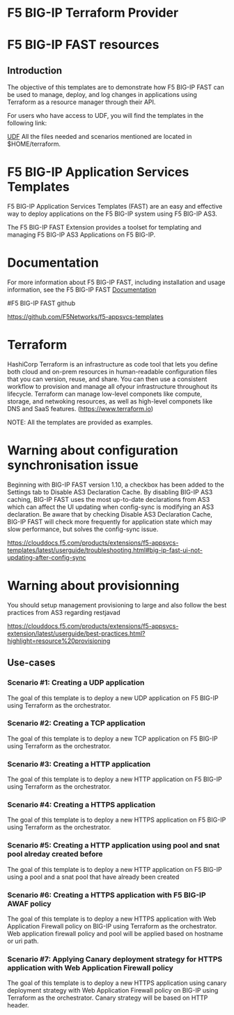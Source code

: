 # F5 BIG-IP Terraform Provider
# F5 BIG-IP FAST resources


## Introduction

The objective of this templates are to demonstrate how F5 BIG-IP FAST can be used to manage, deploy, and log changes in applications using Terraform as a resource manager through their API.

For users who have access to UDF, you will find the templates in the following link:

[UDF](https://udf.f5.com) All the files needed and scenarios mentioned are located in $HOME/terraform.

# F5 BIG-IP Application Services Templates

F5 BIG-IP Application Services Templates (FAST) are an easy and effective way to deploy applications on the F5 BIG-IP system using F5 BIG-IP AS3.

The F5 BIG-IP FAST Extension provides a toolset for templating and managing F5 BIG-IP AS3 Applications on F5 BIG-IP.

# Documentation

For more information about F5 BIG-IP FAST, including installation and usage information, see the F5 BIG-IP FAST [Documentation](https://clouddocs.f5.com/products/extensions/f5-appsvcs-templates/latest/)

#F5 BIG-IP FAST github

https://github.com/F5Networks/f5-appsvcs-templates

# Terraform

HashiCorp Terraform is an infrastructure as code tool that lets you define both cloud and on-prem resources in human-readable configuration files that you can version, reuse, and share. You can then use a consistent workflow to provision and manage all ofyour infrastructure throughout its lifecycle. Terraform can manage low-level componets like compute, storage, and netwoking resources, as well as high-level componets like DNS and SaaS features. (https://www.terraform.io)

NOTE: 
All the templates are provided as examples.

# Warning about configuration synchronisation issue

Beginning with BIG-IP FAST version 1.10, a checkbox has been added to the Settings tab to Disable AS3 Declaration Cache. By disabling BIG-IP AS3 caching, BIG-IP FAST uses the most up-to-date declarations from AS3 which can affect the UI updating when config-sync is modifying an AS3 declaration. Be aware that by checking Disable AS3 Declaration Cache, BIG-IP FAST will check more frequently for application state which may slow performance, but solves the config-sync issue.

https://clouddocs.f5.com/products/extensions/f5-appsvcs-templates/latest/userguide/troubleshooting.html#big-ip-fast-ui-not-updating-after-config-sync

# Warning about provisionning

You should setup management provisioning to large and also follow the best practices from AS3 regarding restjavad

https://clouddocs.f5.com/products/extensions/f5-appsvcs-extension/latest/userguide/best-practices.html?highlight=resource%20provisioning

## Use-cases

### Scenario #1: Creating a UDP application

The goal of this template is to deploy a new UDP application on F5 BIG-IP using Terraform as the orchestrator.

### Scenario #2: Creating a TCP application

The goal of this template is to deploy a new TCP application on F5 BIG-IP using Terraform as the orchestrator.

### Scenario #3: Creating a HTTP application

The goal of this template is to deploy a new HTTP application on F5 BIG-IP using Terraform as the orchestrator.

### Scenario #4: Creating a HTTPS application

The goal of this template is to deploy a new HTTPS application on F5 BIG-IP using Terraform as the orchestrator.

### Scenario #5: Creating a HTTP application using pool and snat pool alreday created before

The goal of this template is to deploy a new HTTP application on F5 BIG-IP using a pool and a snat pool that have already been created

### Scenario #6: Creating a HTTPS application with F5 BIG-IP AWAF policy

The goal of this template is to deploy a new HTTPS application with Web Application Firewall policy on BIG-IP using Terraform as the orchestrator. Web application firewall policy and pool will be applied based on hostname or uri path.

### Scenario #7: Applying Canary deployment strategy for HTTPS application with Web Application Firewall policy

The goal of this template is to deploy a new HTTPS application using canary deployment strategy with Web Application Firewall policy on BIG-IP using Terraform as the orchestrator. Canary strategy will be based on HTTP header.
